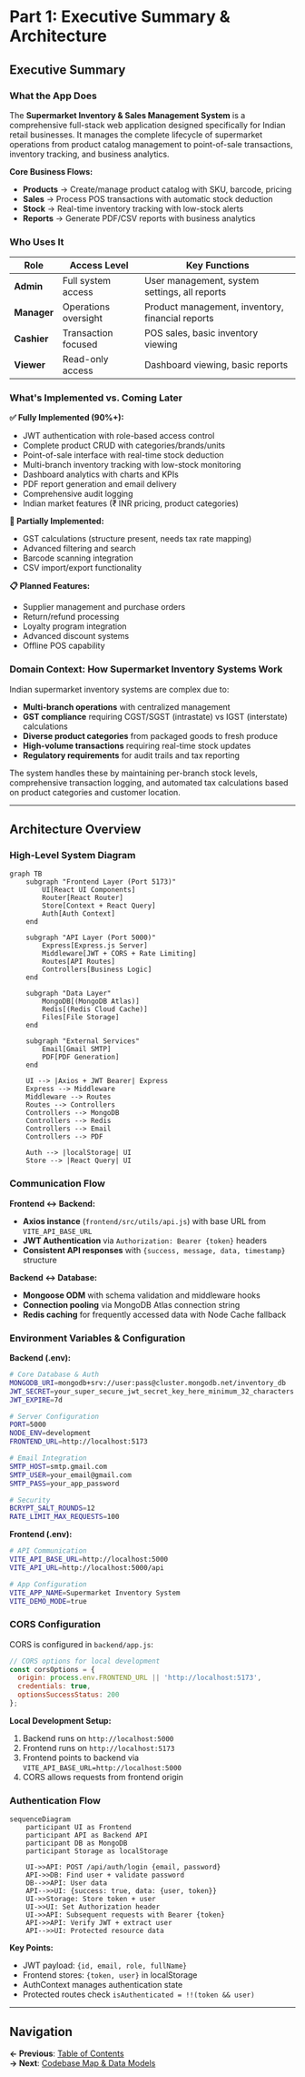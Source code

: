 # Part 1: Executive Summary & Architecture

## Executive Summary

### What the App Does

The **Supermarket Inventory & Sales Management System** is a comprehensive full-stack web application designed specifically for Indian retail businesses. It manages the complete lifecycle of supermarket operations from product catalog management to point-of-sale transactions, inventory tracking, and business analytics.

**Core Business Flows:**
- **Products** → Create/manage product catalog with SKU, barcode, pricing
- **Sales** → Process POS transactions with automatic stock deduction  
- **Stock** → Real-time inventory tracking with low-stock alerts
- **Reports** → Generate PDF/CSV reports with business analytics

### Who Uses It

| Role | Access Level | Key Functions |
|------|-------------|---------------|
| **Admin** | Full system access | User management, system settings, all reports |
| **Manager** | Operations oversight | Product management, inventory, financial reports |
| **Cashier** | Transaction focused | POS sales, basic inventory viewing |
| **Viewer** | Read-only access | Dashboard viewing, basic reports |

### What's Implemented vs. Coming Later

**✅ Fully Implemented (90%+):**
- JWT authentication with role-based access control
- Complete product CRUD with categories/brands/units
- Point-of-sale interface with real-time stock deduction
- Multi-branch inventory tracking with low-stock monitoring
- Dashboard analytics with charts and KPIs
- PDF report generation and email delivery
- Comprehensive audit logging
- Indian market features (₹ INR pricing, product categories)

**🔄 Partially Implemented:**
- GST calculations (structure present, needs tax rate mapping)
- Advanced filtering and search
- Barcode scanning integration
- CSV import/export functionality

**📋 Planned Features:**
- Supplier management and purchase orders
- Return/refund processing
- Loyalty program integration
- Advanced discount systems
- Offline POS capability

### Domain Context: How Supermarket Inventory Systems Work

Indian supermarket inventory systems are complex due to:
- **Multi-branch operations** with centralized management
- **GST compliance** requiring CGST/SGST (intrastate) vs IGST (interstate) calculations
- **Diverse product categories** from packaged goods to fresh produce
- **High-volume transactions** requiring real-time stock updates
- **Regulatory requirements** for audit trails and tax reporting

The system handles these by maintaining per-branch stock levels, comprehensive transaction logging, and automated tax calculations based on product categories and customer location.

---

## Architecture Overview

### High-Level System Diagram

```mermaid
graph TB
    subgraph "Frontend Layer (Port 5173)"
        UI[React UI Components]
        Router[React Router]
        Store[Context + React Query]
        Auth[Auth Context]
    end
    
    subgraph "API Layer (Port 5000)"
        Express[Express.js Server]
        Middleware[JWT + CORS + Rate Limiting]
        Routes[API Routes]
        Controllers[Business Logic]
    end
    
    subgraph "Data Layer"
        MongoDB[(MongoDB Atlas)]
        Redis[(Redis Cloud Cache)]
        Files[File Storage]
    end
    
    subgraph "External Services"
        Email[Gmail SMTP]
        PDF[PDF Generation]
    end
    
    UI --> |Axios + JWT Bearer| Express
    Express --> Middleware
    Middleware --> Routes
    Routes --> Controllers
    Controllers --> MongoDB
    Controllers --> Redis
    Controllers --> Email
    Controllers --> PDF
    
    Auth --> |localStorage| UI
    Store --> |React Query| UI
```

### Communication Flow

**Frontend ↔ Backend:**
- **Axios instance** (`frontend/src/utils/api.js`) with base URL from `VITE_API_BASE_URL`
- **JWT Authentication** via `Authorization: Bearer {token}` headers
- **Consistent API responses** with `{success, message, data, timestamp}` structure

**Backend ↔ Database:**
- **Mongoose ODM** with schema validation and middleware hooks
- **Connection pooling** via MongoDB Atlas connection string
- **Redis caching** for frequently accessed data with Node Cache fallback

### Environment Variables & Configuration

**Backend (.env):**
```bash
# Core Database & Auth
MONGODB_URI=mongodb+srv://user:pass@cluster.mongodb.net/inventory_db
JWT_SECRET=your_super_secure_jwt_secret_key_here_minimum_32_characters
JWT_EXPIRE=7d

# Server Configuration  
PORT=5000
NODE_ENV=development
FRONTEND_URL=http://localhost:5173

# Email Integration
SMTP_HOST=smtp.gmail.com
SMTP_USER=your_email@gmail.com
SMTP_PASS=your_app_password

# Security
BCRYPT_SALT_ROUNDS=12
RATE_LIMIT_MAX_REQUESTS=100
```

**Frontend (.env):**
```bash
# API Communication
VITE_API_BASE_URL=http://localhost:5000
VITE_API_URL=http://localhost:5000/api

# App Configuration
VITE_APP_NAME=Supermarket Inventory System
VITE_DEMO_MODE=true
```

### CORS Configuration

CORS is configured in `backend/app.js`:
```javascript
// CORS options for local development
const corsOptions = {
  origin: process.env.FRONTEND_URL || 'http://localhost:5173',
  credentials: true,
  optionsSuccessStatus: 200
};
```

**Local Development Setup:**
1. Backend runs on `http://localhost:5000`
2. Frontend runs on `http://localhost:5173` 
3. Frontend points to backend via `VITE_API_BASE_URL=http://localhost:5000`
4. CORS allows requests from frontend origin

### Authentication Flow

```mermaid
sequenceDiagram
    participant UI as Frontend
    participant API as Backend API
    participant DB as MongoDB
    participant Storage as localStorage
    
    UI->>API: POST /api/auth/login {email, password}
    API->>DB: Find user + validate password
    DB-->>API: User data
    API-->>UI: {success: true, data: {user, token}}
    UI->>Storage: Store token + user
    UI->>UI: Set Authorization header
    UI->>API: Subsequent requests with Bearer {token}
    API->>API: Verify JWT + extract user
    API-->>UI: Protected resource data
```

**Key Points:**
- JWT payload: `{id, email, role, fullName}`
- Frontend stores: `{token, user}` in localStorage
- AuthContext manages authentication state
- Protected routes check `isAuthenticated = !!(token && user)`

---

## Navigation

**← Previous**: [Table of Contents](README.md)  
**→ Next**: [Codebase Map & Data Models](02-codebase-data-models.md)